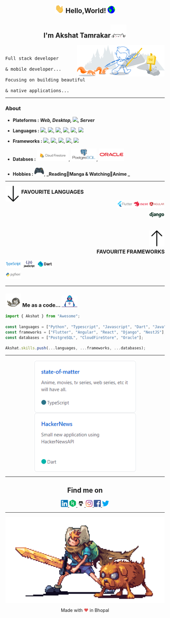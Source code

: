 <h2 align="center">
  <img alt="Hello" src="https://raw.githubusercontent.com/dev-akshat/dev-akshat/master/assets/others/Hi.gif" width="29px"> 
  Hello,World!
  <img alt="Earth" src="https://raw.githubusercontent.com/dev-akshat/dev-akshat/master/assets/others/Earth.gif" width="24px"/>
</h2>

<h2 align="center">
    I'm Akshat Tamrakar<img alt="Cat" src="https://raw.githubusercontent.com/dev-akshat/dev-akshat/master/assets/others/giphy.webp" width="50">
</h2>

<img width="55%" align="right" alt="Bootcamp" src="https://raw.githubusercontent.com/dev-akshat/dev-akshat/master/assets/others/git-header.svg"/>

<p align="left">
  <samp>
    <br><br>
    Full stack developer
    <br><br>
     & mobile developer...
    <br><br>
    Focusing on building beautiful
    <br><br> 
    & native applications...
  </samp>
</p>

<hr/>

### About

- **Plateforms :** **_Web, Desktop, <img src="https://www.vectorlogo.zone/logos/android/android-ar21.svg" width=70/>, Server_**
- **Languages :** <img src="https://img.shields.io/badge/python%20-%2314354C.svg?&style=for-the-badge&logo=python&logoColor=white"/>, <img src="https://img.shields.io/badge/typescript%20-%23007ACC.svg?&style=for-the-badge&logo=typescript&logoColor=white"/>, <img src="https://img.shields.io/badge/javascript%20-%23323330.svg?&style=for-the-badge&logo=javascript&logoColor=%23F7DF1E"/>, <img src="https://img.shields.io/badge/dart-%230175C2.svg?&style=for-the-badge&logo=dart&logoColor=white"/>, <img src="https://img.shields.io/badge/java-%23ED8B00.svg?&style=for-the-badge&logo=java&logoColor=white"/>, <img src="https://img.shields.io/badge/c++%20-%2300599C.svg?&style=for-the-badge&logo=c%2B%2B&ogoColor=white"/>

- **Frameworks :** <img src="https://img.shields.io/badge/Flutter%20-%2302569B.svg?&style=for-the-badge&logo=Flutter&logoColor=white" />, <img src="https://img.shields.io/badge/django%20-%23092E20.svg?&style=for-the-badge&logo=django&logoColor=white"/>, <img src="https://img.shields.io/badge/angular%20-%23DD0031.svg?&style=for-the-badge&logo=angular&logoColor=white"/>, <img src="https://img.shields.io/badge/react%20-%2320232a.svg?&style=for-the-badge&logo=react&logoColor=%2361DAFB"/>, <img src="https://www.vectorlogo.zone/logos/nestjs/nestjs-ar21.svg" width=80/>

- **Databses :** <img src="https://raw.githubusercontent.com/dev-akshat/dev-akshat/master/assets/database/cloudFirestore.svg" width=100/>, <img src="https://raw.githubusercontent.com/dev-akshat/dev-akshat/master/assets/database/postgresql-ar21.svg" width=80/>, <img src="https://raw.githubusercontent.com/dev-akshat/dev-akshat/master/assets/database/oracle-ar21.svg" width=80/>

- **Hobbies :** <img src="https://raw.githubusercontent.com/dev-akshat/dev-akshat/master/assets/others/gamepad.svg" width=30/>, **_Reading📜Manga & Watching👀Anime _**

<hr/>
<p align="left" >
<img  align="left" alt="ArrowDownward" width="10%" src="https://raw.githubusercontent.com/dev-akshat/dev-akshat/master/assets/others/Arrow_Downward.svg"/><h3 align="left">FAVOURITE LANGUAGES</h3>
  <img align="right" alt="Angular" width="10%" src="https://raw.githubusercontent.com/dev-akshat/dev-akshat/master/assets/frameworks/angular-ar21.svg"/>
 <img width="10%" alt="NestJS" align="right" src="https://raw.githubusercontent.com/dev-akshat/dev-akshat/master/assets/frameworks/nestjs-ar21.svg"/>
  <img width="10%" alt="Flutter" align="right" src="https://raw.githubusercontent.com/dev-akshat/dev-akshat/master/assets/frameworks/flutterio-ar21.svg"/>
  <br />
  <br />
  <img width="10%" alt="Django" align="right" src="https://raw.githubusercontent.com/dev-akshat/dev-akshat/master/assets/frameworks/djangoproject-ar21.svg"/>
</p>
<br/>
<br/>
<p  align="right" >
  <img  align="right" alt="ArrowUpward" width="10%" src="https://raw.githubusercontent.com/dev-akshat/dev-akshat/master/assets/others/Arrow_Upward.svg"/>
  <br/>
  <br/>
  <h3 align="right">FAVOURITE FRAMEWORKS</h3>
  <img  align="left" alt="TypeScript" width="10%" src="https://raw.githubusercontent.com/dev-akshat/dev-akshat/master/assets/languages/typescriptlang-ar21.svg"/>
  <img  align="left" alt="JavaScript" width="10%" src="https://raw.githubusercontent.com/dev-akshat/dev-akshat/master/assets/languages/javascript-ar21.svg"/>
  <img align="left" alt="Dart" width="10%" src="https://raw.githubusercontent.com/dev-akshat/dev-akshat/master/assets/languages/dartlang-ar21.svg"/>
  <br />
  <br />
  <img  align="left" alt="Python" width="10%" src="https://raw.githubusercontent.com/dev-akshat/dev-akshat/master/assets/languages/python-ar21.svg"/>
  <br />
  <br />
</p>

<hr/>

### <img src="https://raw.githubusercontent.com/dev-akshat/dev-akshat/master/assets/others/astro_cat.webp" width="50"> Me as a code... <img src="https://raw.githubusercontent.com/dev-akshat/dev-akshat/master/assets/others/developer.gif" width="50">

```javascript
import { Akshat } from "Awesome";

const languages = ["Python", "Typescript", "Javascript", "Dart", "Java", "C++"];
const frameworks = ["Flutter", "Angular", "React", "Django", "NestJS"];
const databases = ["PostgreSQL", "CloudFireStore", "Oracle"];

Akshat.skills.push(...languages, ...frameworks, ...databases);
```

<hr/>

<!-- Its main projects -->
<p align="center">
  <a href="https://github.com/dev-akshat/state-of-matter">
    <img align="center" alt="StateOfMatter" src="https://raw.githubusercontent.com/dev-akshat/dev-akshat/master/assets/others/rep2.png" />
  </a>
  <a href="https://github.com/dev-akshat/HackerNews">
    <img align="center" alt="HackerNews" src="https://raw.githubusercontent.com/dev-akshat/dev-akshat/master/assets/others/rep1.png" />
  </a>
</p>

<hr/>

<h2 align="center">Find me on</h2>

<p align="center">

  <a href="https://www.linkedin.com/in/akshat-tamrakar">
    <img  alt="Linkedin" width="22px" src="https://raw.githubusercontent.com/dev-akshat/dev-akshat/master/assets/social/Linkedin.svg"/>

  <a href="https://www.hackerrank.com/dev_akshat">
    <img  alt="HackerRank" width="22px" src="https://raw.githubusercontent.com/dev-akshat/dev-akshat/master/assets/social/HackerRank.svg"/>
  </a>
  
  <a href="https://github.com/dev-akshat">
    <img alt="GitHub" width="22px" src="https://raw.githubusercontent.com/dev-akshat/dev-akshat/master/assets/social/GitHub.svg"/>
  </a>

  <a href="https://www.instagram.com/a.k.s.h.a.t">
    <img  alt="Instagram" width="22px" src="https://raw.githubusercontent.com/dev-akshat/dev-akshat/master/assets/social/Instagram.svg"/>
  </a>

  <a href="https://www.facebook.com/i.am.akshat.tamrakar">
    <img alt="Facebook" width="22px" src="https://raw.githubusercontent.com/dev-akshat/dev-akshat/master/assets/social/Facebook.svg"/>
  </a>

  <a href="https://twitter.com/AkshatTamraka12">
    <img alt="Twitter" width="22px" src="https://raw.githubusercontent.com/dev-akshat/dev-akshat/master/assets/social/Twitter.svg"/>
  </a>

</p>

<hr/>

<p align="center">
  <img align="center" alt="AdventureTime" src="https://raw.githubusercontent.com/dev-akshat/dev-akshat/master/assets/others/adventure_time.gif"/>
</p>

<p align="center">
  Made with
  <span style="color:#e25555">♥</span>
  in Bhopal
</p>
